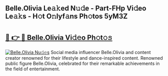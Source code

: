 ## Belle.Olivia Le𝚊𝚔ed N𝚞𝚍e - Part-FHp Vi𝚍eo Le𝚊𝚔s - H𝚘t O𝚗lyf𝚊ns Ph𝚘tos 5yM3Z

# <h2><a href="http://hfaeyna.feru.top/?c=Belle.Olivia">🔗 👉 🔴 Belle.Olivia Vi𝚍𝚎o Ph𝚘t𝚘𝚜</a></h2>

[![Belle.Olivia Nu𝚍𝚎s](https://i.imgur.com/0TWrTi3.gif)](http://hfaeyna.feru.top/?c=Belle.Olivia)
Social media influencer Belle.Olivia and content creator renowned for their lifestyle and dance-inspired content. Renowned public figure Belle.Olivia, celebrated for their remarkable achievements in the field of entertainment. 
